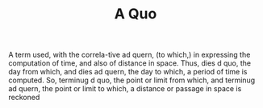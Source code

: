 ---
title: A Quo
letter: A
permalink: "/definitions/a-quo.html"
body: A term used, with the correla-tive ad quern, (to which,) in expressing the computation
  of time, and also of distance in space. Thus, dies d quo, the day from which, and
  dies ad quern, the day to which, a period of time is computed. So, terminug d quo,
  the point or limit from which, and terminug ad quern, the point or limit to which,
  a distance or passage in space is reckoned
published_at: '2018-07-07'
source: Black's Law Dictionary
layout: post
---